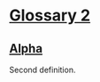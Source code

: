 # [Glossary 2](#md5:76bb891beea996ab8fd8c6ebd806a446)

## [Alpha](#md5:069dc1a0f28ef56508b16a61ca7cd681)

Second definition.
